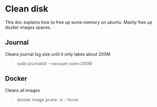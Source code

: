 # Clean disk

This doc explains how to free up some memory on ubuntu. Mainly free up docker images spaces.

## Journal

Cleans journal log size until it only takes about 200M
> sudo journalctl --vacuum-size=200M

## Docker
Cleans all images
> docker image prune -a --force
